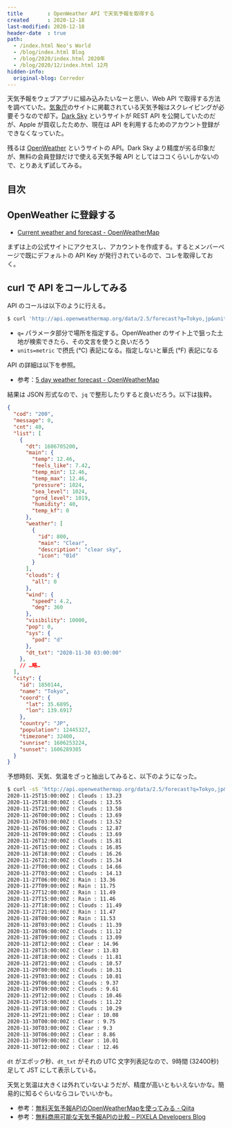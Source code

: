 ```yaml
---
title        : OpenWeather API で天気予報を取得する
created      : 2020-12-18
last-modified: 2020-12-18
header-date  : true
path:
  - /index.html Neo's World
  - /blog/index.html Blog
  - /blog/2020/index.html 2020年
  - /blog/2020/12/index.html 12月
hidden-info:
  original-blog: Corredor
---
```


天気予報をウェブアプリに組み込みたいなーと思い、Web API で取得する方法を調べていた。[気象庁](https://www.jma.go.jp/)のサイトに掲載されている天気予報はスクレイピングが必要そうなので却下。[Dark Sky](https://darksky.net/) というサイトが REST API を公開していたのだが、Apple が買収したためか、現在は API を利用するためのアカウント登録ができなくなっていた。

残るは [OpenWeather](https://openweathermap.org/) というサイトの API。Dark Sky より精度が劣る印象だが、無料の会員登録だけで使える天気予報 API としてはココくらいしかないので、とりあえず試してみる。

## 目次

## OpenWeather に登録する

- [Сurrent weather and forecast - OpenWeatherMap](https://openweathermap.org/)

まずは上の公式サイトにアクセスし、アカウントを作成する。するとメンバーページで既にデフォルトの API Key が発行されているので、コレを取得しておく。

## curl で API をコールしてみる

API のコールは以下のように行える。

```bash
$ curl 'http://api.openweathermap.org/data/2.5/forecast?q=Tokyo,jp&units=metric&appid=【API Key】'
```

- `q=` パラメータ部分で場所を指定する。OpenWeather のサイト上で狙った土地が検索できたら、その文言を使うと良いだろう
- `units=metric` で摂氏 (℃) 表記になる。指定しないと華氏 (°F) 表記になる

API の詳細は以下を参照。

- 参考：[5 day weather forecast - OpenWeatherMap](https://openweathermap.org/forecast5)

結果は JSON 形式なので、`jq` で整形したりすると良いだろう。以下は抜粋。

```json
{
  "cod": "200",
  "message": 0,
  "cnt": 40,
  "list": [
    {
      "dt": 1606705200,
      "main": {
        "temp": 12.46,
        "feels_like": 7.42,
        "temp_min": 12.46,
        "temp_max": 12.46,
        "pressure": 1024,
        "sea_level": 1024,
        "grnd_level": 1019,
        "humidity": 40,
        "temp_kf": 0
      },
      "weather": [
        {
          "id": 800,
          "main": "Clear",
          "description": "clear sky",
          "icon": "01d"
        }
      ],
      "clouds": {
        "all": 0
      },
      "wind": {
        "speed": 4.2,
        "deg": 360
      },
      "visibility": 10000,
      "pop": 0,
      "sys": {
        "pod": "d"
      },
      "dt_txt": "2020-11-30 03:00:00"
    },
    // …略…
  ],
  "city": {
    "id": 1850144,
    "name": "Tokyo",
    "coord": {
      "lat": 35.6895,
      "lon": 139.6917
    },
    "country": "JP",
    "population": 12445327,
    "timezone": 32400,
    "sunrise": 1606253224,
    "sunset": 1606289385
  }
}
```

予想時刻、天気、気温をざっと抽出してみると、以下のようになった。

```bash
$ curl -sS 'http://api.openweathermap.org/data/2.5/forecast?q=Tokyo,jp&units=metric&appid=2b7581114d8163d60f8921d5ff8e1bd0' | jq -r '.list | map((.dt | .+32400 | todate) + " : " + .weather[0].main + " : " + (.main.temp | tostring))[]'
2020-11-25T15:00:00Z : Clouds : 13.23
2020-11-25T18:00:00Z : Clouds : 13.55
2020-11-25T21:00:00Z : Clouds : 13.58
2020-11-26T00:00:00Z : Clouds : 13.69
2020-11-26T03:00:00Z : Clouds : 13.52
2020-11-26T06:00:00Z : Clouds : 12.87
2020-11-26T09:00:00Z : Clouds : 13.69
2020-11-26T12:00:00Z : Clouds : 15.81
2020-11-26T15:00:00Z : Clouds : 16.85
2020-11-26T18:00:00Z : Clouds : 16.26
2020-11-26T21:00:00Z : Clouds : 15.34
2020-11-27T00:00:00Z : Clouds : 14.66
2020-11-27T03:00:00Z : Clouds : 14.13
2020-11-27T06:00:00Z : Rain : 13.36
2020-11-27T09:00:00Z : Rain : 11.75
2020-11-27T12:00:00Z : Rain : 11.49
2020-11-27T15:00:00Z : Rain : 11.46
2020-11-27T18:00:00Z : Clouds : 11.49
2020-11-27T21:00:00Z : Rain : 11.47
2020-11-28T00:00:00Z : Rain : 11.53
2020-11-28T03:00:00Z : Clouds : 11.39
2020-11-28T06:00:00Z : Clouds : 11.12
2020-11-28T09:00:00Z : Clouds : 13.09
2020-11-28T12:00:00Z : Clear : 14.96
2020-11-28T15:00:00Z : Clear : 13.83
2020-11-28T18:00:00Z : Clouds : 11.81
2020-11-28T21:00:00Z : Clouds : 10.57
2020-11-29T00:00:00Z : Clouds : 10.31
2020-11-29T03:00:00Z : Clouds : 10.01
2020-11-29T06:00:00Z : Clouds : 9.37
2020-11-29T09:00:00Z : Clouds : 9.61
2020-11-29T12:00:00Z : Clouds : 10.46
2020-11-29T15:00:00Z : Clouds : 11.22
2020-11-29T18:00:00Z : Clouds : 10.29
2020-11-29T21:00:00Z : Clear : 10.08
2020-11-30T00:00:00Z : Clear : 9.75
2020-11-30T03:00:00Z : Clear : 9.3
2020-11-30T06:00:00Z : Clear : 8.86
2020-11-30T09:00:00Z : Clear : 10.01
2020-11-30T12:00:00Z : Clear : 12.46
```

`dt` がエポック秒、`dt_txt` がそれの UTC 文字列表記なので、9時間 (32400秒) 足して JST にして表示している。

天気と気温は大きくは外れていないようだが、精度が高いともいえないかな。簡易的に知るぐらいならコレでいいかも。

- 参考：[無料天気予報APIのOpenWeatherMapを使ってみる - Qiita](https://qiita.com/nownabe/items/aeac1ce0977be963a740)
- 参考：[無料商用可能な天気予報APIの比較 – PIXELA Developers Blog](https://blog.pixela.co.jp/2017/11/30/%E7%84%A1%E6%96%99%E5%95%86%E7%94%A8%E5%8F%AF%E8%83%BD%E3%81%AA%E5%A4%A9%E6%B0%97%E4%BA%88%E5%A0%B1api%E3%81%AE%E6%AF%94%E8%BC%83/)
